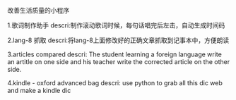 改善生活质量的小程序

1.歌词制作助手
descri:制作滚动歌词时候，每句话唱完后左击，自动生成时间码


2.lang-8 抓取
 descri:将lang-8上面修改好的正确文章抓取到记事本中，方便朗读
 
 
3.articles compared
  descri: The student learning a foreign language write an artitle on one side and his teacher write the corrected article on the other side. 
  
4.kindle - oxford advanced bag
   descri: use python to grab all this dic web and make a kindle dic

